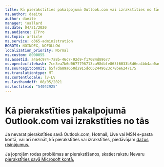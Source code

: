 ```yaml
---
title: Kā pierakstīties pakalpojumā Outlook.com vai izrakstīties no tās
ms.author: daeite
author: daeite
manager: joallard
ms.date: 04/21/2020
ms.audience: ITPro
ms.topic: article
ms.service: o365-administration
ROBOTS: NOINDEX, NOFOLLOW
localization_priority: Normal
ms.custom: 8000055
ms.assetid: a4a4c974-7a8b-46c7-92d9-f17084d89677
ms.openlocfilehash: 7ce3ea7b6d0677796713ca98dbfe863f6033b8d6ea4bb4aa0aef6a86df7ab119
ms.sourcegitcommit: b5f7da89a650d2915dc652449623c78be6247175
ms.translationtype: MT
ms.contentlocale: lv-LV
ms.lasthandoff: 08/05/2021
ms.locfileid: "54042925"
---
```

# <a name="how-to-sign-in-to-or-out-of-outlookcom"></a>Kā pierakstīties pakalpojumā Outlook.com vai izrakstīties no tās

Ja nevarat pierakstīties savā Outlook.com, Hotmail, Live vai MSN e-pasta kontā, vai arī nezināt, kā pierakstīties vai izrakstīties, piedāvājam [dažus risinājumus.](https://go.microsoft.com/fwlink/p/?linkid=2005840)
  
Ja joprojām rodas problēmas ar pierakstīšanos, skatiet rakstu Nevaru [pierakstīties savā Microsoft kontā.](https://go.microsoft.com/fwlink/p/?linkid=837479)